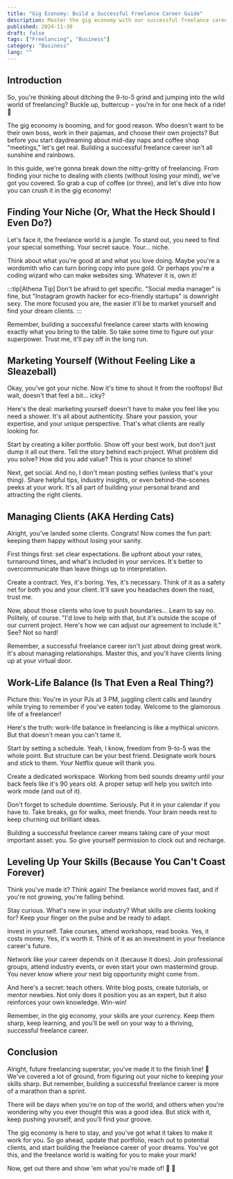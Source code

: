 ```yaml
---
title: "Gig Economy: Build a Successful Freelance Career Guide"
description: Master the gig economy with our successful freelance career guide. Learn to find your niche, market yourself, manage clients, and level up your skills.
published: 2024-11-30
draft: false
tags: ["Freelancing", "Business"]
category: "Business"
lang: ""
---
```



## Introduction

So, you're thinking about ditching the 9-to-5 grind and jumping into the wild world of freelancing? Buckle up, buttercup – you're in for one heck of a ride! 🎢

The gig economy is booming, and for good reason. Who doesn't want to be their own boss, work in their pajamas, and choose their own projects? But before you start daydreaming about mid-day naps and coffee shop "meetings," let's get real. Building a successful freelance career isn't all sunshine and rainbows.


In this guide, we're gonna break down the nitty-gritty of freelancing. From finding your niche to dealing with clients (without losing your mind), we've got you covered. So grab a cup of coffee (or three), and let's dive into how you can crush it in the gig economy!

## Finding Your Niche (Or, What the Heck Should I Even Do?)

Let's face it, the freelance world is a jungle. To stand out, you need to find your special something. Your secret sauce. Your... niche.

Think about what you're good at and what you love doing. Maybe you're a wordsmith who can turn boring copy into pure gold. Or perhaps you're a coding wizard who can make websites sing. Whatever it is, own it!

:::tip[Athena Tip]
Don't be afraid to get specific. "Social media manager" is fine, but "Instagram growth hacker for eco-friendly startups" is downright sexy. The more focused you are, the easier it'll be to market yourself and find your dream clients.
:::

Remember, building a successful freelance career starts with knowing exactly what you bring to the table. So take some time to figure out your superpower. Trust me, it'll pay off in the long run.

## Marketing Yourself (Without Feeling Like a Sleazeball)

Okay, you've got your niche. Now it's time to shout it from the rooftops! But wait, doesn't that feel a bit... icky?

Here's the deal: marketing yourself doesn't have to make you feel like you need a shower. It's all about authenticity. Share your passion, your expertise, and your unique perspective. That's what clients are really looking for.

Start by creating a killer portfolio. Show off your best work, but don't just dump it all out there. Tell the story behind each project. What problem did you solve? How did you add value? This is your chance to shine!

Next, get social. And no, I don't mean posting selfies (unless that's your thing). Share helpful tips, industry insights, or even behind-the-scenes peeks at your work. It's all part of building your personal brand and attracting the right clients.

## Managing Clients (AKA Herding Cats)

Alright, you've landed some clients. Congrats! Now comes the fun part: keeping them happy without losing your sanity.

First things first: set clear expectations. Be upfront about your rates, turnaround times, and what's included in your services. It's better to overcommunicate than leave things up to interpretation.

Create a contract. Yes, it's boring. Yes, it's necessary. Think of it as a safety net for both you and your client. It'll save you headaches down the road, trust me.

Now, about those clients who love to push boundaries... Learn to say no. Politely, of course. "I'd love to help with that, but it's outside the scope of our current project. Here's how we can adjust our agreement to include it." See? Not so hard!

Remember, a successful freelance career isn't just about doing great work. It's about managing relationships. Master this, and you'll have clients lining up at your virtual door.

## Work-Life Balance (Is That Even a Real Thing?)

Picture this: You're in your PJs at 3 PM, juggling client calls and laundry while trying to remember if you've eaten today. Welcome to the glamorous life of a freelancer!

Here's the truth: work-life balance in freelancing is like a mythical unicorn. But that doesn't mean you can't tame it.

Start by setting a schedule. Yeah, I know, freedom from 9-to-5 was the whole point. But structure can be your best friend. Designate work hours and stick to them. Your Netflix queue will thank you.

Create a dedicated workspace. Working from bed sounds dreamy until your back feels like it's 90 years old. A proper setup will help you switch into work mode (and out of it).

Don't forget to schedule downtime. Seriously. Put it in your calendar if you have to. Take breaks, go for walks, meet friends. Your brain needs rest to keep churning out brilliant ideas.

Building a successful freelance career means taking care of your most important asset: you. So give yourself permission to clock out and recharge.

## Leveling Up Your Skills (Because You Can't Coast Forever)

Think you've made it? Think again! The freelance world moves fast, and if you're not growing, you're falling behind.

Stay curious. What's new in your industry? What skills are clients looking for? Keep your finger on the pulse and be ready to adapt.

Invest in yourself. Take courses, attend workshops, read books. Yes, it costs money. Yes, it's worth it. Think of it as an investment in your freelance career's future.

Network like your career depends on it (because it does). Join professional groups, attend industry events, or even start your own mastermind group. You never know where your next big opportunity might come from.

And here's a secret: teach others. Write blog posts, create tutorials, or mentor newbies. Not only does it position you as an expert, but it also reinforces your own knowledge. Win-win!

Remember, in the gig economy, your skills are your currency. Keep them sharp, keep learning, and you'll be well on your way to a thriving, successful freelance career.

## Conclusion

Alright, future freelancing superstar, you've made it to the finish line! 🏁 We've covered a lot of ground, from figuring out your niche to keeping your skills sharp. But remember, building a successful freelance career is more of a marathon than a sprint.

There will be days when you're on top of the world, and others when you're wondering why you ever thought this was a good idea. But stick with it, keep pushing yourself, and you'll find your groove.

The gig economy is here to stay, and you've got what it takes to make it work for you. So go ahead, update that portfolio, reach out to potential clients, and start building the freelance career of your dreams. You've got this, and the freelance world is waiting for you to make your mark!

Now, get out there and show 'em what you're made of! 💪 🚀
